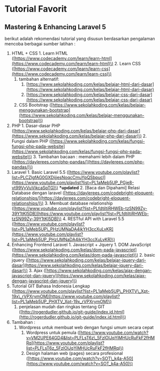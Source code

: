 # Tutorial Favorit

## Mastering & Enhancing Laravel 5

berikut adalah rekomendasi tutorial yang disusun berdasarkan pengalaman mencoba berbagai sumber latihan :

1. HTML + CSS 1. Learn HTML \([https://www.codecademy.com/learn/learn-html](https://www.codecademy.com/learn/learn-html)\) 2. Learn CSS \([https://www.codecademy.com/learn/learn-css](https://www.codecademy.com/learn/learn-css)\)
   1. tambahan alternatif:
      1. [https://www.sekolahkoding.com/kelas/belajar-html-dari-dasar](https://www.sekolahkoding.com/kelas/belajar-html-dari-dasar)
      2. [https://www.sekolahkoding.com/kelas/belajar-css-dari-dasar](https://www.sekolahkoding.com/kelas/belajar-css-dari-dasar)
   2. CSS Bootstrap \([https://www.sekolahkoding.com/kelas/belajar-menggunakan-bootstrap](https://www.sekolahkoding.com/kelas/belajar-menggunakan-bootstrap)\)
2. PHP 1. Dasar-dasar PHP \([https://www.sekolahkoding.com/kelas/belajar-php-dari-dasar](https://www.sekolahkoding.com/kelas/belajar-php-dari-dasar)\) 2. Fungsi dalam PHP \([https://www.sekolahkoding.com/kelas/fungsi-fungsi-php-pada-website](https://www.sekolahkoding.com/kelas/fungsi-fungsi-php-pada-website)\) 3. Tambahan bacaan : memahami lebih dalam PHP \([https://daylerees.com/php-pandas/](https://daylerees.com/php-pandas/)\)
3. Laravel 1. Basic Laravel 5.5 \([https://www.youtube.com/playlist?list=PLCZlgfAG0GXDijjesNoqcCmuYpQSbpucl](https://www.youtube.com/playlist?list=PL1aMeb5UP_PGje8-vt99VyVuVikcaSpTG)\) **\*updated** 2. \[Baca dan Dipahami\] Relasi Database dengan laravel \([https://daylerees.com/codebright-eloquent-relationships/](https://daylerees.com/codebright-eloquent-relationships/)\) 3. Membuat database relationship \([https://www.youtube.com/playlist?list=PLfdtiltiRHWEb-tzSN99Zy-39Y1tKl5DB](https://www.youtube.com/playlist?list=PLfdtiltiRHWEb-tzSN99Zy-39Y1tKl5DB)\) 4. RESTful API with Laravel 5.5 \([https://www.youtube.com/playlist?list=PL1aMeb5UP\_PHzUMNaDA4ikYH3ccXuLvKR](https://www.youtube.com/playlist?list=PL1aMeb5UP_PHzUMNaDA4ikYH3ccXuLvKR)\)
4. Enhancing Frontend Laravel 1. Javascript + Jquery 1. DOM JavaScript \([https://www.sekolahkoding.com/kelas/dom-pada-javascript](https://www.sekolahkoding.com/kelas/dom-pada-javascript)\) 2. basic jquery \([https://www.sekolahkoding.com/kelas/belajar-jquery-dari-dasar](https://www.sekolahkoding.com/kelas/belajar-jquery-dari-dasar)\) 3. Ajax \([https://www.sekolahkoding.com/kelas/ajax-dengan-javascript-dan-jquery](https://www.sekolahkoding.com/kelas/ajax-dengan-javascript-dan-jquery)\)
5. Tutorial GIT Bahasa Indonesia Lengkap \([https://www.youtube.com/playlist?list=PL1aMeb5UP\_PHXTV\_Xpt-19x\_rVPXrymOM](https://www.youtube.com/playlist?list=PL1aMeb5UP_PHXTV_Xpt-19x_rVPXrymOM)\)
   1. penjelasan mudah dan ringkas tentang GIT \([http://rogerdudler.github.io/git-guide/index.id.html](http://rogerdudler.github.io/git-guide/index.id.html)\)
6. Tambahan :  
   1. Wordpress untuk membuat web dengan fungsi umum secara cepat  
      1. Wordpress untuk pemula \([https://www.youtube.com/watch?v=VM2UPE64GD4&list=PLFLsT6z\_5FzlOlJqYiMHUcRuFkF2fHMRq](https://www.youtube.com/playlist?list=PLFLsT6z_5FzlOlJqYiMHUcRuFkF2fHMRq)\)  
      2. Design halaman web \(pages\) secara profesional \([https://www.youtube.com/watch?v=SOT\_k4a-A50](https://www.youtube.com/watch?v=SOT_k4a-A50)\)

